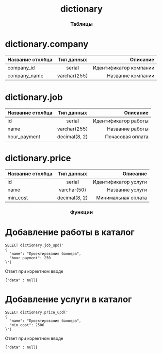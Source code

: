 <h1 align="center">dictionary<a href="https://daniilshat.ru/" target="_blank"></a> 
<h3 align="center">Таблицы</h3>

  
# dictionary.company


| Название столбца | Тип данных |Описание  |
| :---         |     :---:      |          ---: |
|  company_id  |serial     | Идентификатор компании    |
| company_name      |varchar(255)       | Название компании      |

  
# dictionary.job


| Название столбца | Тип данных |Описание  |
| :---         |     :---:      |          ---: |
|  id  |serial     | Идентификатор работы    |
| name      |varchar(255)       | Название работы    |
|  hour_payment |decimal(8, 2)    |Почасовая оплата   |

  
# dictionary.price


| Название столбца | Тип данных |Описание  |
| :---         |     :---:      |          ---: |
|  id  |serial     | Идентификатор услуги   |
| name      |varchar(50)       | Название услуги     |
| min_cost |decimal(8, 2)    | Минимальная оплата     |


<h3 align="center">Функции</h3>


# Добавление работы в каталог 
```
SELECT dictionary.job_upd('
{
  "name": "Проектирование баннера",
  "hour_payment": 250
}')
```
Ответ при коректном вводе
```
{"data" : null}
```



# Добавление услуги в каталог
```
SELECT dictionary.price_upd('
{
  "name": "Проектирование баннера",
  "min_cost": 2506
}')
```
Ответ при коректном вводе
```
{"data" : null}
```
